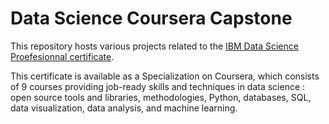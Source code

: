 # Data Science Coursera Capstone

This repository hosts various projects related to the <a href="https://www.coursera.org/specializations/ibm-data-science-professional-certificate"> IBM Data Science Proefesionnal certificate</a>. 

This certificate is available as a Specialization on Coursera, which consists of 9 courses providing job-ready skills and techniques in data science : open source tools and libraries, methodologies, Python, databases, SQL, data visualization, data analysis, and machine learning. 

